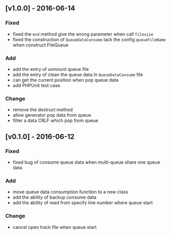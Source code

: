 ## [v1.0.0] - 2016-06-14

### Fixed
* fixed the `end` method give the wrong parameter when call `filesize`
* fixed the construction of `QueueDataConsume` lack the config `queueFileName` when construct FileQueue

### Add
* add the entry of unmount queue file
* add the entry of clean the queue data In `QueueDataConsume` file
* can get the current position when pop queue data
* add PHPUnit test case

### Change
* remove the destruct method
* allow generator pop data from queue
* filter a data CRLF which pop from queue


## [v0.1.0] - 2016-06-12

### Fixed
* fixed bug of consume queue data when multi-queue share one queue data

### Add

* move queue data consumption function to a new class
* add the ability of backup consume data
* add the ability of read from specify line number where queue start

### Change
* cancel open track file when queue start
